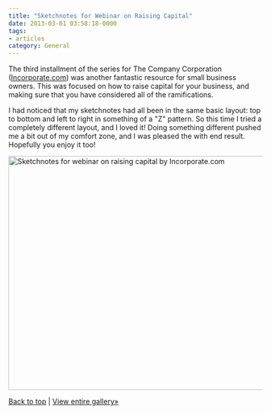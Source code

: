 ```yaml
---
title: "Sketchnotes for Webinar on Raising Capital"
date: 2013-03-01 03:58:18-0000
tags:
- articles
category: General
---
```


The third installment of the series for The Company Corporation (<a href="http://www.incorporate.com" title="The Company Corporation">Incorporate.com</a>) was another fantastic resource for small business owners. This was focused on how to raise capital for your business, and making sure that you have considered all of the ramifications.

I had noticed that my sketchnotes had all been in the same basic layout: top to bottom and left to right in something of a "Z" pattern. So this time I tried a completely different layout, and I loved it! Doing something different pushed me a bit out of my comfort zone, and I was pleased the with end result. Hopefully you enjoy it too!

<a href="http://benjaminsnorris.files.wordpress.com/2013/02/how-to-raise-capital-sketchnotes.jpg"><img src="http://benjaminsnorris.files.wordpress.com/2013/02/how-to-raise-capital-sketchnotes.jpg?w=580" alt="Sketchnotes for webinar on raising capital by Incorporate.com" width="580" height="463" class="alignnone size-large wp-image-966" /></a>

<a href="#top">Back to top</a> | <a title="Sketchnotes Gallery" href="http://benjaminsnorris.wordpress.com/sketchnotes/sketchnotes-gallery/">View entire gallery»</a>